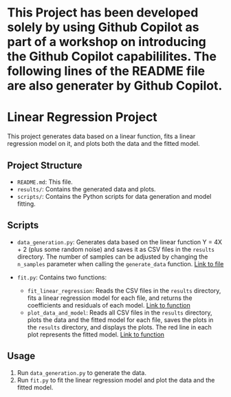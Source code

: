 # This Project has been developed solely by using Github Copilot as part of a workshop on introducing the Github Copilot capabililites. The following lines of the README file are also generater by Github Copilot.

# Linear Regression Project

This project generates data based on a linear function, fits a linear regression model on it, and plots both the data and the fitted model.

## Project Structure

- `README.md`: This file.
- `results/`: Contains the generated data and plots.
- `scripts/`: Contains the Python scripts for data generation and model fitting.

## Scripts

- `data_generation.py`: Generates data based on the linear function Y = 4X + 2 (plus some random noise) and saves it as CSV files in the `results` directory. The number of samples can be adjusted by changing the `n_samples` parameter when calling the `generate_data` function. [Link to file](scripts/data_generation.py)

- `fit.py`: Contains two functions:
    - `fit_linear_regression`: Reads the CSV files in the `results` directory, fits a linear regression model for each file, and returns the coefficients and residuals of each model. [Link to function](scripts/fit.py#L5)
    - `plot_data_and_model`: Reads all CSV files in the `results` directory, plots the data and the fitted model for each file, saves the plots in the `results` directory, and displays the plots. The red line in each plot represents the fitted model. [Link to function](scripts/fit.py#L20)

## Usage

1. Run `data_generation.py` to generate the data.
2. Run `fit.py` to fit the linear regression model and plot the data and the fitted model.
